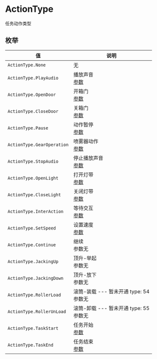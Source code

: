 # ActionType

任务动作类型

## 枚举

| 值                         | 说明                                                     |
| -------------------------- | -------------------------------------------------------- |
| `ActionType.None`          | 无                                                       |
| `ActionType.PlayAudio`     | 播放声音<br/>[参数](../../Define/ActionData/Define-ActionData-PlayAudio)       |
| `ActionType.OpenDoor`      | 开箱门<br/>[参数](../../Define/ActionData/Define-ActionData-OpenDoor)          |
| `ActionType.CloseDoor`     | 关箱门<br/>[参数](../../Define/ActionData/Define-ActionData-CloseDoor)          |
| `ActionType.Pause`         | 动作暂停<br/>[参数](../../Define/ActionData/Define-ActionData-Pause)           |
| `ActionType.GearOperation` | 喷雾器动作<br/>[参数](../../Define/ActionData/Define-ActionData-GearOperation) |
| `ActionType.StopAudio`     | 停止播放声音<br/>[参数](../../Define/ActionData/Define-ActionData-StopAudio)   |
| `ActionType.OpenLight`     | 打开灯带<br/>[参数](../../Define/ActionData/Define-ActionData-OpenLight)       |
| `ActionType.CloseLight`    | 关闭灯带<br/>[参数](../../Define/ActionData/Define-ActionData-CloseLight)      |
| `ActionType.InterAction`     | 等待交互<br/>[参数](../../Define/ActionData/Define-ActionData-InterAction)    |
| `ActionType.SetSpeed`      | 设置速度<br/>[参数](../../Define/ActionData/Define-ActionData-SetSpeed)       |
| `ActionType.Continue`      | 继续<br/>参数无        |
| `ActionType.JackingUp`     | 顶升-举起<br/>参数无     |
| `ActionType.JackingDown`   | 顶升-放下<br/>参数无     |
| `ActionType.RollerLoad`    | 滚筒-装载 --- 暂未开通 type: 54<br/>参数无       |
| `ActionType.RollerUnLoad`  | 滚筒-卸载 --- 暂未开通 type: 55<br/>参数无    |
| `ActionType.TaskStart`     | 任务开始<br/>[参数](../../Define/ActionData/Define-ActionData-TaskStart)       |
| `ActionType.TaskEnd`       | 任务结束<br/>[参数](../../Define/ActionData/Define-ActionData-TaskEnd)         |


